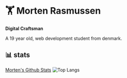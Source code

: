 # 🏋️ Morten Rasmussen

**Digital Craftsman**

A 19 year old, web development student from denmark.

## 📊 stats
[Morten's Github Stats](https://github-readme-stats.vercel.app/api?username=morten010&show_icons=true&theme=codeSTACKr)
![Top Langs](https://github-readme-stats.vercel.app/api/top-langs/?username=morten010&hide_progress=true)
